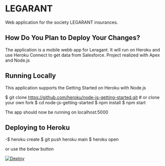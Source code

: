 # LEGARANT

Web application for the society LEGARANT insurances.


## How Do You Plan to Deploy Your Changes?

The application is a mobile webb app for Leragant. It will run on Heroku and use Heroku Connect to get data from Salesforce.
Project realized with Apex and Node.js 


## Running Locally
This application supports the Getting Started on Heroku with Node.js 

$ git clone https://github.com/heroku/node-js-getting-started.git # or clone your own fork
$ cd node-js-getting-started
$ npm install
$ npm start

The app should now be running on localhost:5000

## Deploying to Heroku

-$ heroku create
$ git push heroku main
$ heroku open

or use the below button

<a href="https://heroku.com/deploy"><img src="https://www.herokucdn.com/deploy/button.svg" alt="Deploy"></a>